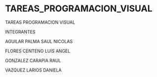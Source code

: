 # TAREAS_PROGRAMACION_VISUAL
TAREAS PROGRAMACION VISUAL 

INTEGRANTES

AGUILAR PALMA SAUL NICOLAS 

FLORES CENTENO LUIS ANGEL

GONZALEZ CARAPIA RAUL
  
VAZQUEZ LARIOS DANIELA
